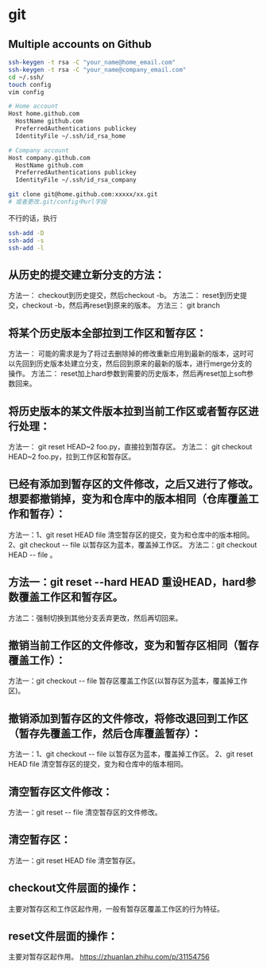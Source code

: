 # git

## Multiple accounts on Github


```bash
ssh-keygen -t rsa -C "your_name@home_email.com"
ssh-keygen -t rsa -C "your_name@company_email.com"
cd ~/.ssh/
touch config
vim config

# Home account
Host home.github.com
  HostName github.com
  PreferredAuthentications publickey
  IdentityFile ~/.ssh/id_rsa_home

# Company account
Host company.github.com
  HostName github.com
  PreferredAuthentications publickey
  IdentityFile ~/.ssh/id_rsa_company

git clone git@home.github.com:xxxxx/xx.git
# 或者更改.git/config中url字段
```

不行的话，执行

```bash
ssh-add -D
ssh-add -s
ssh-add -l
```

## 从历史的提交建立新分支的方法：

方法一： checkout到历史提交，然后checkout -b。
方法二： reset到历史提交，checkout -b，然后再reset到原来的版本。
方法三： git branch <branch> <start point>

## 将某个历史版本全部拉到工作区和暂存区：

方法一： 可能的需求是为了将过去删除掉的修改重新应用到最新的版本，这时可以先回到历史版本处建立分支，然后回到原来的最新的版本，进行merge分支的操作。
方法二： reset加上hard参数到需要的历史版本，然后再reset加上soft参数回来。

## 将历史版本的某文件版本拉到当前工作区或者暂存区进行处理：

方法一： git reset HEAD~2 foo.py，直接拉到暂存区。
方法二： git checkout HEAD~2 foo.py，拉到工作区和暂存区。

## 已经有添加到暂存区的文件修改，之后又进行了修改。想要都撤销掉，变为和仓库中的版本相同（仓库覆盖工作和暂存）：

方法一：1、git reset HEAD file 清空暂存区的提交，变为和仓库中的版本相同。2、git checkout  --  file 以暂存区为蓝本，覆盖掉工作区。
方法二：git checkout HEAD --  file 。

## 方法一：git reset --hard HEAD 重设HEAD，hard参数覆盖工作区和暂存区。

方法二：强制切换到其他分支丢弃更改，然后再切回来。

## 撤销当前工作区的文件修改，变为和暂存区相同（暂存覆盖工作）：

方法一：git checkout -- file 暂存区覆盖工作区(以暂存区为蓝本，覆盖掉工作区)。

## 撤销添加到暂存区的文件修改，将修改退回到工作区（暂存先覆盖工作，然后仓库覆盖暂存）：

方法一：1、git checkout  --  file 以暂存区为蓝本，覆盖掉工作区。 2、git reset HEAD file 清空暂存区的提交，变为和仓库中的版本相同。

## 清空暂存区文件修改：

方法一：git reset -- file 清空暂存区的文件修改。

## 清空暂存区：

方法一：git reset HEAD file 清空暂存区。

## checkout文件层面的操作：

主要对暂存区和工作区起作用，一般有暂存区覆盖工作区的行为特征。

## reset文件层面的操作：

主要对暂存区起作用。
https://zhuanlan.zhihu.com/p/31154756